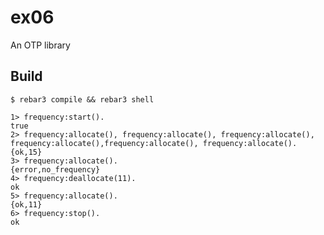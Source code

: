 ex06
=====

An OTP library

Build
-----

    $ rebar3 compile && rebar3 shell

```
1> frequency:start().
true
2> frequency:allocate(), frequency:allocate(), frequency:allocate(),
frequency:allocate(),frequency:allocate(), frequency:allocate().
{ok,15}
3> frequency:allocate().
{error,no_frequency}
4> frequency:deallocate(11).
ok
5> frequency:allocate().
{ok,11}
6> frequency:stop().
ok
```
